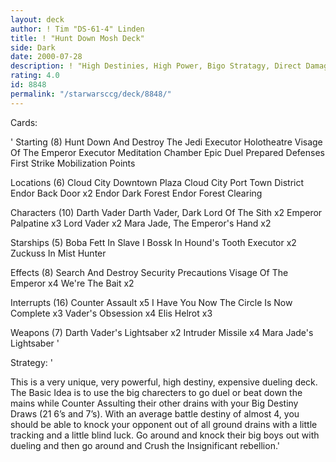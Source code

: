 ```yaml
---
layout: deck
author: ! Tim "DS-61-4" Linden
title: ! "Hunt Down Mosh Deck"
side: Dark
date: 2000-07-28
description: ! "High Destinies, High Power, Bigo Stratagy, Direct Damage and Dueling. What else do you want in a deck?"
rating: 4.0
id: 8848
permalink: "/starwarsccg/deck/8848/"
---
```

Cards: 

'
Starting (8)
Hunt Down And Destroy The Jedi
Executor Holotheatre
Visage Of The Emperor
Executor Meditation Chamber
Epic Duel
Prepared Defenses
First Strike
Mobilization Points

Locations (6)
Cloud City Downtown Plaza
Cloud City Port Town District
Endor Back Door x2
Endor Dark Forest
Endor Forest Clearing


Characters (10)
Darth Vader
Darth Vader, Dark Lord Of The Sith x2
Emperor Palpatine x3
Lord Vader x2
Mara Jade, The Emperor's Hand x2

Starships (5)
Boba Fett In Slave I
Bossk In Hound's Tooth
Executor x2
Zuckuss In Mist Hunter

Effects (8)
Search And Destroy
Security Precautions
Visage Of The Emperor x4
We're The Bait x2

Interrupts (16)
Counter Assault x5
I Have You Now
The Circle Is Now Complete x3
Vader's Obsession x4
Elis Helrot x3

Weapons (7)
Darth Vader's Lightsaber x2
Intruder Missile x4
Mara Jade's Lightsaber
'

Strategy: '

This is a very unique, very powerful, high destiny, expensive dueling deck. The Basic Idea is to use the big charecters to go duel or beat down the mains while Counter Assulting their other drains with your Big Destiny Draws (21 6&#8217;s and 7&#8217;s). With an average battle destiny of almost 4, you should be able to knock your opponent out of all ground drains with a little tracking and a little blind luck. Go around and knock their big boys out with dueling and then go around and Crush the Insignificant rebellion.'
